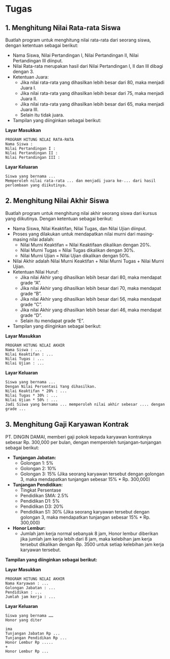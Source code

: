 
# Tugas

## 1. Menghitung Nilai Rata-rata Siswa

Buatlah program untuk menghitung nilai rata-rata dari seorang siswa, dengan ketentuan sebagai berikut:
- Nama Siswa, Nilai Pertandingan I, Nilai Pertandingan II, Nilai Pertandingan III diinput.
- Nilai Rata-rata merupakan hasil dari Nilai Pertandingan I, II dan III dibagi dengan 3.
- Ketentuan Juara:
  - Jika nilai rata-rata yang dihasilkan lebih besar dari 80, maka menjadi Juara I.
  - Jika nilai rata-rata yang dihasilkan lebih besar dari 75, maka menjadi Juara II.
  - Jika nilai rata-rata yang dihasilkan lebih besar dari 65, maka menjadi Juara III.
  - Selain itu tidak juara.
- Tampilan yang diinginkan sebagai berikut:

**Layar Masukkan**
```
PROGRAM HITUNG NILAI RATA-RATA
Nama Siswa :
Nilai Pertandingan I :
Nilai Pertandingan II :
Nilai Pertandingan III :
```
**Layar Keluaran**
```
Siswa yang bernama ...
Memperoleh nilai rata-rata ... dan menjadi juara ke-... dari hasil perlombaan yang diikutinya.
```

## 2. Menghitung Nilai Akhir Siswa

Buatlah program untuk menghitung nilai akhir seorang siswa dari kursus yang diikutinya. Dengan ketentuan sebagai berikut:
- Nama Siswa, Nilai Keaktifan, Nilai Tugas, dan Nilai Ujian diinput.
- Proses yang dilakukan untuk mendapatkan nilai murni dari masing-masing nilai adalah:
  - Nilai Murni Keaktifan = Nilai Keaktifaan dikalikan dengan 20%.
  - Nilai Murni Tugas = Nilai Tugas dikalikan dengan 30%.
  - Nilai Murni Ujian = Nilai Ujian dikalikan dengan 50%.
- Nilai Akhir adalah Nilai Murni Keaktifan + Nilai Murni Tugas + Nilai Murni Ujian.
- Ketentuan Nilai Huruf:
  - Jika nilai Akhir yang dihasilkan lebih besar dari 80, maka mendapat grade “A”.
  - Jika nilai Akhir yang dihasilkan lebih besar dari 70, maka mendapat grade “B”.
  - Jika nilai Akhir yang dihasilkan lebih besar dari 56, maka mendapat grade “C”.
  - Jika nilai Akhir yang dihasilkan lebih besar dari 46, maka mendapat grade “D”.
  - Selain itu mendapat grade “E”.
- Tampilan yang diinginkan sebagai berikut:

**Layar Masukkan**
```
PROGRAM HITUNG NILAI AKHIR
Nama Siswa : ...
Nilai Keaktifan : ...
Nilai Tugas : ...
Nilai Ujian : ...
```
**Layar Keluaran**
```
Siswa yang bernama ...
Dengan Nilai Persentasi Yang dihasilkan.
Nilai Keaktifan * 20% : ...
Nilai Tugas * 30% : ...
Nilai Ujian * 50% : ...
Jadi Siswa yang bernama ... memperoleh nilai akhir sebesar .... dengan grade ...
```

## 3. Menghitung Gaji Karyawan Kontrak

PT. DINGIN DAMAI, memberi gaji pokok kepada karyawan kontraknya sebesar Rp. 300,000 per bulan, dengan memperoleh tunjangan-tunjangan sebagai berikut:
- **Tunjangan Jabatan:**
  - Golongan 1: 5%
  - Golongan 2: 10%
  - Golongan 3: 15%
  (Jika seorang karyawan tersebut dengan golongan 3, maka mendapatkan tunjangan sebesar 15% * Rp. 300,000)
- **Tunjangan Pendidikan:**
  - Tingkat Persentase
  - Pendidikan SMA: 2.5%
  - Pendidikan D1: 5%
  - Pendidikan D3: 20%
  - Pendidikan S1: 30%
  (Jika seorang karyawan tersebut dengan golongan 3, maka mendapatkan tunjangan sebesar 15% * Rp. 300,000)
- **Honor Lembur:**
  - Jumlah jam kerja normal sebanyak 8 jam, Honor lembur diberikan jika jumlah jam kerja lebih dari 8 jam, maka kelebihan jam kerja tersebut dikalikan dengan Rp. 3500 untuk setiap kelebihan jam kerja karyawan tersebut.

**Tampilan yang diinginkan sebagai berikut:**

**Layar Masukkan**
```
PROGRAM HITUNG NILAI AKHIR
Nama Karyawan : ...
Golongan Jabatan : ...
Pendidikan : ...
Jumlah jam kerja : ...
```
**Layar Keluaran**
```
Siswa yang bernama ……
Honor yang diter

ima
Tunjangan Jabatan Rp ...
Tunjangan Pendidikan Rp ...
Honor Lembur Rp .....
+
Honor Lembur Rp ...
```
